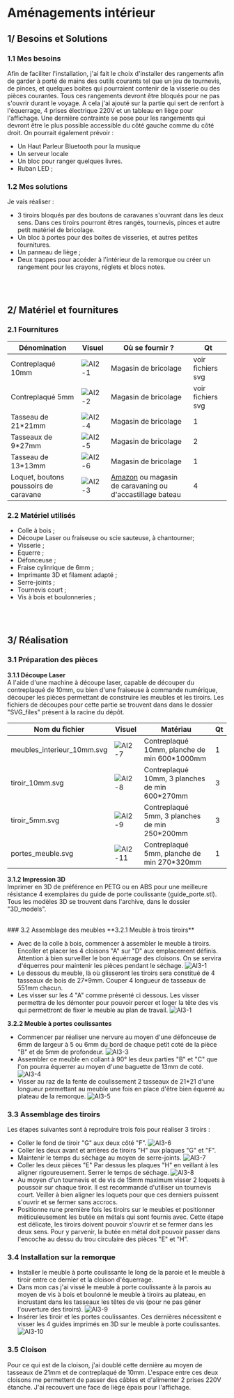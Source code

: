 # Aménagements intérieur

## 1/ Besoins et Solutions
### 1.1 Mes besoins
Afin de faciliter l'installation, j'ai fait le choix d'installer des rangements afin de garder à porté de mains des outils courants tel que un jeu de tournevis, de pinces, et quelques boites qui pourraient contenir de la visserie ou des pièces courantes. Tous ces rangements devront être bloqués pour ne pas s'ouvrir durant le voyage. A cela j'ai ajouté sur la partie qui sert de renfort à l'équerrage, 4 prises électrique 220V et un tableau en liège pour l'affichage. Une dernière contrainte se pose pour les rangements qui devront être le plus possible accessible du côté gauche comme du côté droit. 
On pourrait également prévoir :

 - Un Haut Parleur Bluetooth pour la musique
 - Un serveur locale
 - Un bloc pour ranger quelques livres.
 - Ruban LED ;  

### 1.2 Mes solutions
Je vais réaliser :

 - 3 tiroirs bloqués par des boutons de caravanes s'ouvrant dans les deux sens. Dans ces tiroirs pourront êtres rangés, tournevis, pinces et autre petit matériel de bricolage. 
 - Un bloc à portes pour des boites de visseries, et autres petites fournitures. 
 - Un panneau de liège ;
 - Deux trappes pour accéder à l'intérieur de la remorque ou créer un rangement pour les crayons, réglets et blocs notes. 

</br></br>
## 2/ Matériel et fournitures
### 2.1 Fournitures
|Dénomination|Visuel|Où se fournir ?|Qt|
|------|------|-----|--|
|Contreplaqué 10mm|![AI2-1](pictures/AI2-1.jpg)|Magasin de bricolage|voir fichiers svg|
|Contreplaqué 5mm|![AI2-2](pictures/AI2-2.jpg)|Magasin de bricolage|voir fichiers svg|
|Tasseau de 21*21mm|![AI2-4](pictures/AI2-4.jpg)|Magasin de bricolage|1|
|Tasseaux de 9*27mm|![AI2-5](pictures/AI2-5.jpg)|Magasin de bricolage|2|
|Tasseau de 13*13mm|![AI2-6](pictures/AI2-6.jpeg)|Magasin de bricolage|1|
|Loquet, boutons poussoirs de caravane|![AI2-3](pictures/AI2-3.jpg)|[Amazon](https://www.amazon.fr/Poussoir-Serrure-Fermoir-Caravane-d%C3%89paisseur/dp/B08P6ZFF7T?pd_rd_w=h537m&content-id=amzn1.sym.ef6c5961-4387-448e-95ad-7b3a0d0a846b&pf_rd_p=ef6c5961-4387-448e-95ad-7b3a0d0a846b&pf_rd_r=GV0A93SCEJN44CPXCQYB&pd_rd_wg=tJ169&pd_rd_r=9a0da424-d1f5-4f45-817a-fc3b650fc242&pd_rd_i=B08P6ZFF7T&psc=1&ref_=pd_bap_d_grid_rp_0_1_t) ou magasin de caravaning ou d'accastillage bateau|4|

### 2.2 Matériel utilisés

 - Colle à bois ;
 - Découpe Laser ou fraiseuse ou scie sauteuse, à chantourner;
 - Visserie ;
 - Équerre ;
 - Défonceuse ; 
 - Fraise cylinrique de 6mm ;
 - Imprimante 3D et filament adapté ;
 - Serre-joints ;
 - Tournevis court ;
 - Vis à bois et boulonneries ;
 

</br></br>
## 3/ Réalisation
### 3.1 Préparation des pièces
**3.1.1 Découpe Laser**</br>
A l'aide d'une machine à découpe laser, capable de découper du contreplaqué de 10mm, ou bien d'une fraiseuse à commande numérique, découper les pièces permettant de construire les meubles et les tiroirs. 
Les fichiers de découpes pour cette partie se trouvent dans dans le dossier "SVG_files" présent à la racine du dépôt.

|Nom du fichier|Visuel|Matériau|Qt|
|------|------|----|---|
|meubles_interieur_10mm.svg|![AI2-7](pictures/AI2-7.png)|Contreplaqué 10mm, planche de min 600*1000mm|1|
|tiroir_10mm.svg|![AI2-8](pictures/AI2-8.png)|Contreplaqué 10mm, 3 planches de min 600*270mm |3|
|tiroir_5mm.svg|![AI2-9](pictures/AI2-9.png)|Contreplaqué 5mm, 3 planches de min 250*200mm|3|
|portes_meuble.svg|![AI2-11](pictures/AI2-11.png)|Contreplaqué 5mm, planche de min 270*320mm |1|

**3.1.2 Impression 3D**</br>
Imprimer en 3D de préférence en PETG ou en ABS pour une meilleure résistance 4 exemplaires du guide de porte coulissante (guide_porte.stl). Tous les modèles 3D se trouvent dans l'archive, dans le dossier "3D_models".

</br>
### 3.2 Assemblage des meubles
**3.2.1 Meuble à trois tiroirs**

 - Avec de la colle à bois, commencer à assembler le meuble à tiroirs. Encoller et placer les 4 cloisons "A" sur "D" aux emplacement définis. Attention à bien surveiller le bon équérrage des cloisons. On se servira d'équerres pour maintenir les pièces pendant le séchage. ![AI3-1](pictures/AI3-1.png)
 - Le dessous du meuble, là où glisseront les tiroirs sera constitué de 4 tasseaux de bois de 27*9mm. Couper 4 longueur de tasseaux de 551mm chacun.   
 - Les visser sur les 4 "A" comme présenté ci dessous. Les visser permettra de les démonter pour pouvoir percer et loger la tête des vis qui permettront de fixer le meuble au plan de travail. ![AI3-1](pictures/AI3-2.png)

**3.2.2 Meuble à portes coulissantes**
 - Commencer par réaliser une nervure au moyen d'une défonceuse de 6mm de largeur à 5 ou 6mm du bord de chaque petit coté de la pièce "B" et de 5mm de profondeur. ![AI3-3](pictures/AI3-3.png)
  - Assembler ce meuble en collant à 90° les deux parties "B" et "C" que l'on pourra équerrer au moyen d'une baguette de 13mm de coté. ![AI3-4](pictures/AI3-4.png)
  - Visser au raz de la fente de coulissement 2 tasseaux de 21*21 d'une longueur permettant au meuble une fois en place d'être bien équerré au plateau de la remorque. ![AI3-5](pictures/AI3-5.png)

 
### 3.3 Assemblage des tiroirs
Les étapes suivantes sont à reproduire trois fois pour réaliser 3 tiroirs :

 - Coller le fond de tiroir "G" aux deux côté "F". ![AI3-6](pictures/AI3-6.png)
 - Coller les deux avant et arrières de tiroirs "H" aux plaques "G" et "F".
 - Maintenir le temps du séchage au moyen de serre-joints. ![AI3-7](pictures/AI3-7.png)
 - Coller les deux pièces "E" Par dessus les plaques "H" en veillant à les aligner rigoureusement. Serrer le temps de séchage. ![AI3-8](pictures/AI3-8.png)
 - Au moyen d'un tournevis et de vis de 15mm maximum visser 2 loquets à poussoir sur chaque tiroir. Il est recommandé d'utiliser un tournevis court. Veiller à bien aligner les loquets pour que ces derniers puissent s'ouvrir et se fermer sans accrocs. 
 - Positionne rune première fois les tiroirs sur le meubles et positionner méticuleusement les butée en métals qui sont fournis avec. Cette étape est délicate, les tiroirs doivent pouvoir s'ouvrir et se fermer dans les deux sens. Pour y parvenir, la butée en métal doit pouvoir passer dans l'encoche au dessu du trou circulaire des pièces "E" et "H".

### 3.4 Installation sur la remorque
 - Installer le meuble à porte coulissante le long de la paroie et le meuble à tiroir entre ce dernier et la cloison d'équerrage. 
 - Dans mon cas j'ai vissé le meuble à porte coulissante à la parois au moyen de vis à bois et boulonné le meuble à tiroirs au plateau, en incrustant dans les tasseaux les têtes de vis (pour ne pas géner l'ouverture des tiroirs). ![AI3-9](pictures/AI3-9.png)
 - Insérer les tiroir et les portes coulissantes. Ces dernières nécessitent e visser les 4 guides imprimés en 3D sur le meuble à porte coulissantes. ![AI3-10](pictures/AI3-10.png)

### 3.5 Cloison
Pour ce qui est de la cloison, j'ai doublé cette dernière au moyen de tasseaux de 21mm et de contreplaqué de 10mm. L'espace entre ces deux cloisons me permettent de passer des câbles et d'alimenter 2 prises 220V étanche. J'ai recouvert une face de liège épais pour l'affichage. 
